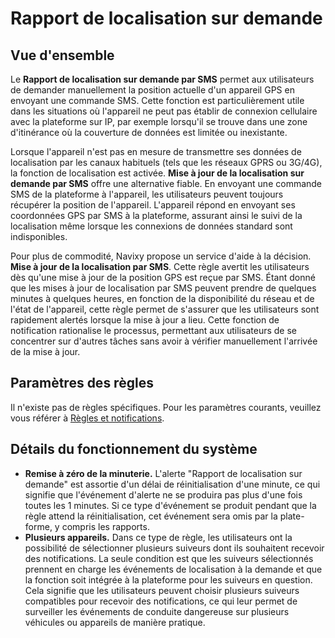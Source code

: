 # Rapport de localisation sur demande

## Vue d'ensemble

Le **Rapport de localisation sur demande par SMS** permet aux utilisateurs de demander manuellement la position actuelle d'un appareil GPS en envoyant une commande SMS. Cette fonction est particulièrement utile dans les situations où l'appareil ne peut pas établir de connexion cellulaire avec la plateforme sur IP, par exemple lorsqu'il se trouve dans une zone d'itinérance où la couverture de données est limitée ou inexistante.

Lorsque l'appareil n'est pas en mesure de transmettre ses données de localisation par les canaux habituels (tels que les réseaux GPRS ou 3G/4G), la fonction de localisation est activée. **Mise à jour de la localisation sur demande par SMS** offre une alternative fiable. En envoyant une commande SMS de la plateforme à l'appareil, les utilisateurs peuvent toujours récupérer la position de l'appareil. L'appareil répond en envoyant ses coordonnées GPS par SMS à la plateforme, assurant ainsi le suivi de la localisation même lorsque les connexions de données standard sont indisponibles.

Pour plus de commodité, Navixy propose un service d'aide à la décision. **Mise à jour de la localisation par SMS**. Cette règle avertit les utilisateurs dès qu'une mise à jour de la position GPS est reçue par SMS. Étant donné que les mises à jour de localisation par SMS peuvent prendre de quelques minutes à quelques heures, en fonction de la disponibilité du réseau et de l'état de l'appareil, cette règle permet de s'assurer que les utilisateurs sont rapidement alertés lorsque la mise à jour a lieu. Cette fonction de notification rationalise le processus, permettant aux utilisateurs de se concentrer sur d'autres tâches sans avoir à vérifier manuellement l'arrivée de la mise à jour.

## Paramètres des règles

Il n'existe pas de règles spécifiques. Pour les paramètres courants, veuillez vous référer à [Règles et notifications](../../../guide-de-litilizateur/regles-et-notifications.md).

## Détails du fonctionnement du système

* **Remise à zéro de la minuterie.** L'alerte "Rapport de localisation sur demande" est assortie d'un délai de réinitialisation d'une minute, ce qui signifie que l'événement d'alerte ne se produira pas plus d'une fois toutes les 1 minutes. Si ce type d'événement se produit pendant que la règle attend la réinitialisation, cet événement sera omis par la plate-forme, y compris les rapports.
* **Plusieurs appareils.** Dans ce type de règle, les utilisateurs ont la possibilité de sélectionner plusieurs suiveurs dont ils souhaitent recevoir des notifications. La seule condition est que les suiveurs sélectionnés prennent en charge les événements de localisation à la demande et que la fonction soit intégrée à la plateforme pour les suiveurs en question. Cela signifie que les utilisateurs peuvent choisir plusieurs suiveurs compatibles pour recevoir des notifications, ce qui leur permet de surveiller les événements de conduite dangereuse sur plusieurs véhicules ou appareils de manière pratique.
